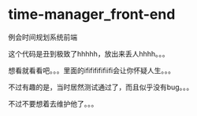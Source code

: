 # time-manager_front-end
例会时间规划系统前端

这个代码是丑到极致了hhhhh，放出来丢人hhhh。。。

想看就看看吧。。。里面的ifififififiifi会让你怀疑人生。。。

不过有趣的是，当时居然测试通过了，而且似乎没有bug。。。

不过不要想着去维护他了。。。
